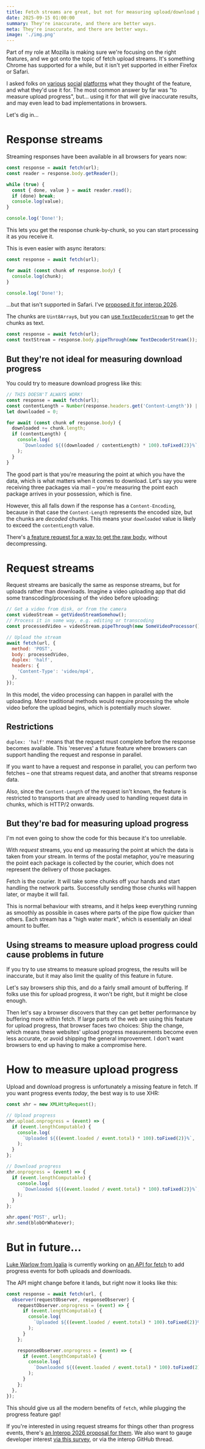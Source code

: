 ```yaml
---
title: Fetch streams are great, but not for measuring upload/download progress
date: 2025-09-15 01:00:00
summary: They're inaccurate, and there are better ways.
meta: They're inaccurate, and there are better ways.
image: './img.png'
---
```


Part of my role at Mozilla is making sure we're focusing on the right features, and we got onto the topic of fetch upload streams. It's something Chrome has supported for a while, but it isn't yet supported in either Firefox or Safari.

I asked folks on [various](https://bsky.app/profile/jakearchibald.com/post/3lxws4wvgns27) [social](https://mastodon.social/@jaffathecake/115140724791632506) [platforms](https://x.com/jaffathecake/status/1963240536891895973) what they thought of the feature, and what they'd use it for. The most common answer by far was "to measure upload progress", but… using it for that will give inaccurate results, and may even lead to bad implementations in browsers.

Let's dig in…

# Response streams

Streaming responses have been available in all browsers for years now:

```js
const response = await fetch(url);
const reader = response.body.getReader();

while (true) {
  const { done, value } = await reader.read();
  if (done) break;
  console.log(value);
}

console.log('Done!');
```

This lets you get the response chunk-by-chunk, so you can start processing it as you receive it.

This is even easier with async iterators:

```js
const response = await fetch(url);

for await (const chunk of response.body) {
  console.log(chunk);
}

console.log('Done!');
```

…but that isn't supported in Safari. I've [proposed it for interop 2026](https://github.com/web-platform-tests/interop/issues/1068).

The chunks are `Uint8Array`s, but you can [use `TextDecoderStream`](https://developer.mozilla.org/docs/Web/API/TextDecoderStream/TextDecoderStream) to get the chunks as text.

```js
const response = await fetch(url);
const textStream = response.body.pipeThrough(new TextDecoderStream());
```

## But they're not ideal for measuring download progress

You could try to measure download progress like this:

```js
// THIS DOESN'T ALWAYS WORK!
const response = await fetch(url);
const contentLength = Number(response.headers.get('Content-Length')) || 0;
let downloaded = 0;

for await (const chunk of response.body) {
  downloaded += chunk.length;
  if (contentLength) {
    console.log(
      `Downloaded ${((downloaded / contentLength) * 100).toFixed(2)}%`,
    );
  }
}
```

The good part is that you're measuring the point at which you have the data, which is what matters when it comes to download. Let's say you were receiving three packages via mail – you're measuring the point each package arrives in your possession, which is fine.

However, this all falls down if the response has a `Content-Encoding`, because in that case the `Content-Length` represents the encoded size, but the chunks are _decoded_ chunks. This means your `downloaded` value is likely to exceed the `contentLength` value.

There's [a feature request for a way to get the raw body](https://github.com/whatwg/fetch/issues/1524), without decompressing.

# Request streams

Request streams are basically the same as response streams, but for uploads rather than downloads. Imagine a video uploading app that did some transcoding/processing of the video before uploading:

```js
// Get a video from disk, or from the camera
const videoStream = getVideoStreamSomehow();
// Process it in some way, e.g. editing or transcoding
const processedVideo = videoStream.pipeThrough(new SomeVideoProcessor());

// Upload the stream
await fetch(url, {
  method: 'POST',
  body: processedVideo,
  duplex: 'half',
  headers: {
    'Content-Type': 'video/mp4',
  },
});
```

In this model, the video processing can happen in parallel with the uploading. More traditional methods would require processing the whole video before the upload begins, which is potentially much slower.

## Restrictions

`duplex: 'half'` means that the request must complete before the response becomes available. This 'reserves' a future feature where browsers can support handling the request and response in parallel.

If you want to have a request and response in parallel, you can perform two fetches – one that streams request data, and another that streams response data.

Also, since the `Content-Length` of the request isn't known, the feature is restricted to transports that are already used to handling request data in chunks, which is HTTP/2 onwards.

## But they're bad for measuring upload progress

I'm not even going to show the code for this because it's too unreliable.

With _request_ streams, you end up measuring the point at which the data is taken from your stream. In terms of the postal metaphor, you're measuring the point each package is collected by the courier, which does not represent the delivery of those packages.

Fetch is the courier. It will take some chunks off your hands and start handling the network parts. Successfully sending those chunks will happen later, or maybe it will fail.

This is normal behaviour with streams, and it helps keep everything running as smoothly as possible in cases where parts of the pipe flow quicker than others. Each stream has a "high water mark", which is essentially an ideal amount to buffer.

## Using streams to measure upload progress could cause problems in future

If you try to use streams to measure upload progress, the results will be inaccurate, but it may also limit the quality of this feature in future.

Let's say browsers ship this, and do a fairly small amount of buffering. If folks use this for upload progress, it won't be right, but it might be close enough.

Then let's say a browser discovers that they can get better performance by buffering more within fetch. If large parts of the web are using this feature for upload progress, that browser faces two choices: Ship the change, which means these websites' upload progress measurements become even less accurate, or avoid shipping the general improvement. I don't want browsers to end up having to make a compromise here.

# How to measure upload progress

Upload and download progress is unfortunately a missing feature in fetch. If you want progress events _today_, the best way is to use XHR:

```js
const xhr = new XMLHttpRequest();

// Upload progress
xhr.upload.onprogress = (event) => {
  if (event.lengthComputable) {
    console.log(
      `Uploaded ${((event.loaded / event.total) * 100).toFixed(2)}%`,
    );
  }
};

// Download progress
xhr.onprogress = (event) => {
  if (event.lengthComputable) {
    console.log(
      `Downloaded ${((event.loaded / event.total) * 100).toFixed(2)}%`,
    );
  }
};

xhr.open('POST', url);
xhr.send(blobOrWhatever);
```

# But in future…

[Luke Warlow from Igalia](https://bsky.app/profile/lukewarlow.dev) is currently working on [an API for fetch](https://github.com/whatwg/fetch/pull/1843) to add progress events for both uploads and downloads.

The API might change before it lands, but right now it looks like this:

```js
const response = await fetch(url, {
  observer(requestObserver, responseObserver) {
    requestObserver.onprogress = (event) => {
      if (event.lengthComputable) {
        console.log(
          `Uploaded ${((event.loaded / event.total) * 100).toFixed(2)}%`,
        );
      }
    };

    responseObserver.onprogress = (event) => {
      if (event.lengthComputable) {
        console.log(
          `Downloaded ${((event.loaded / event.total) * 100).toFixed(2)}%`,
        );
      }
    };
  },
});
```

This should give us all the modern benefits of `fetch`, while plugging the progress feature gap!

If you're interested in using request streams for things other than progress events, there's [an Interop 2026 proposal for them](https://github.com/web-platform-tests/interop/issues/1072). We also want to gauge developer interest [via this survey](https://survey.alchemer.com/s3/8460326/Fetch-Request-Streaming), or via the interop GitHub thread.

